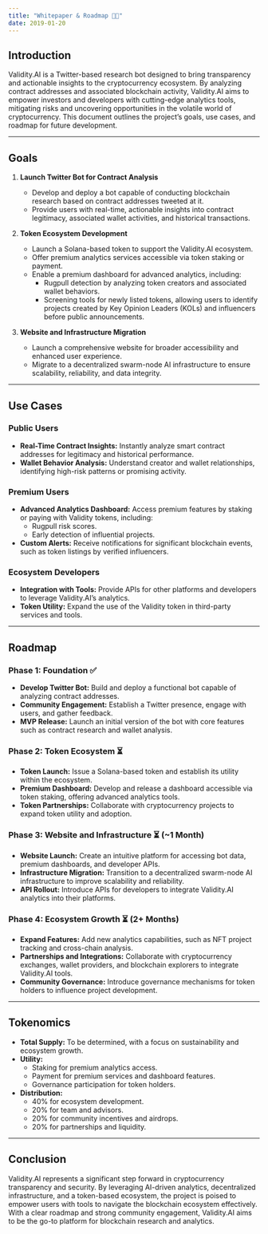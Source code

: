 ```yaml
---
title: "Whitepaper & Roadmap 📄📍"
date: 2019-01-20
---
```


## Introduction
Validity.AI is a Twitter-based research bot designed to bring transparency and actionable insights to the cryptocurrency ecosystem. By analyzing contract addresses and associated blockchain activity, Validity.AI aims to empower investors and developers with cutting-edge analytics tools, mitigating risks and uncovering opportunities in the volatile world of cryptocurrency. This document outlines the project’s goals, use cases, and roadmap for future development.

---

## Goals

1. **Launch Twitter Bot for Contract Analysis**
   - Develop and deploy a bot capable of conducting blockchain research based on contract addresses tweeted at it.
   - Provide users with real-time, actionable insights into contract legitimacy, associated wallet activities, and historical transactions.

2. **Token Ecosystem Development**
   - Launch a Solana-based token to support the Validity.AI ecosystem.
   - Offer premium analytics services accessible via token staking or payment.
   - Enable a premium dashboard for advanced analytics, including:
     - Rugpull detection by analyzing token creators and associated wallet behaviors.
     - Screening tools for newly listed tokens, allowing users to identify projects created by Key Opinion Leaders (KOLs) and influencers before public announcements.

3. **Website and Infrastructure Migration**
   - Launch a comprehensive website for broader accessibility and enhanced user experience.
   - Migrate to a decentralized swarm-node AI infrastructure to ensure scalability, reliability, and data integrity.

---

## Use Cases

### Public Users
- **Real-Time Contract Insights:** Instantly analyze smart contract addresses for legitimacy and historical performance.
- **Wallet Behavior Analysis:** Understand creator and wallet relationships, identifying high-risk patterns or promising activity.

### Premium Users
- **Advanced Analytics Dashboard:** Access premium features by staking or paying with Validity tokens, including:
  - Rugpull risk scores.
  - Early detection of influential projects.
- **Custom Alerts:** Receive notifications for significant blockchain events, such as token listings by verified influencers.

### Ecosystem Developers
- **Integration with Tools:** Provide APIs for other platforms and developers to leverage Validity.AI’s analytics.
- **Token Utility:** Expand the use of the Validity token in third-party services and tools.

---

## Roadmap

### Phase 1: Foundation ✅
- **Develop Twitter Bot:** Build and deploy a functional bot capable of analyzing contract addresses.
- **Community Engagement:** Establish a Twitter presence, engage with users, and gather feedback.
- **MVP Release:** Launch an initial version of the bot with core features such as contract research and wallet analysis.

### Phase 2: Token Ecosystem ⏳
- **Token Launch:** Issue a Solana-based token and establish its utility within the ecosystem.
- **Premium Dashboard:** Develop and release a dashboard accessible via token staking, offering advanced analytics tools.
- **Token Partnerships:** Collaborate with cryptocurrency projects to expand token utility and adoption.

### Phase 3: Website and Infrastructure ⏳ (~1 Month)
- **Website Launch:** Create an intuitive platform for accessing bot data, premium dashboards, and developer APIs.
- **Infrastructure Migration:** Transition to a decentralized swarm-node AI infrastructure to improve scalability and reliability.
- **API Rollout:** Introduce APIs for developers to integrate Validity.AI analytics into their platforms.

### Phase 4: Ecosystem Growth ⏳ (2+ Months)
- **Expand Features:** Add new analytics capabilities, such as NFT project tracking and cross-chain analysis.
- **Partnerships and Integrations:** Collaborate with cryptocurrency exchanges, wallet providers, and blockchain explorers to integrate Validity.AI tools.
- **Community Governance:** Introduce governance mechanisms for token holders to influence project development.

---

## Tokenomics

- **Total Supply:** To be determined, with a focus on sustainability and ecosystem growth.
- **Utility:**
  - Staking for premium analytics access.
  - Payment for premium services and dashboard features.
  - Governance participation for token holders.
- **Distribution:**
  - 40% for ecosystem development.
  - 20% for team and advisors.
  - 20% for community incentives and airdrops.
  - 20% for partnerships and liquidity.

---

## Conclusion
Validity.AI represents a significant step forward in cryptocurrency transparency and security. By leveraging AI-driven analytics, decentralized infrastructure, and a token-based ecosystem, the project is poised to empower users with tools to navigate the blockchain ecosystem effectively. With a clear roadmap and strong community engagement, Validity.AI aims to be the go-to platform for blockchain research and analytics.

